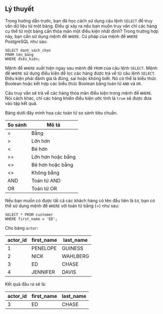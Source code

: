 ## Lý thuyết
Trong hướng dẫn trước, bạn đã học cách sử dụng câu lệnh `SELECT` để truy vấn dữ liệu từ một bảng. Điều gì xảy ra nếu bạn muốn truy vấn chỉ các hàng cụ thể từ một bảng cần thỏa mãn một điều kiện nhất định? Trong trường hợp này, bạn cần sử dụng mệnh đề `WHERE`. Cú pháp của mệnh đề `WHERE` PostgreSQL như sau:
```
SELECT danh_sách_chọn
FROM tên_bảng
WHERE điều_kiện;
```
Mệnh đề `WHERE` xuất hiện ngay sau mệnh đề `FROM` của câu lệnh `SELECT`. Mệnh đề `WHERE` sử dụng điều kiện để lọc các hàng được trả về từ câu lệnh `SELECT`. Điều kiện phải đánh giá là đúng, sai hoặc không biết. Nó có thể là biểu thức Boolean hoặc kết hợp các biểu thức Boolean bằng toán tử `AND` và `OR`. 

Câu truy vấn sẽ trả về các hàng thỏa mãn điều kiện trong mệnh đề `WHERE`. Nói cách khác, chỉ các hàng khiến điều kiện ước tính là `true` sẽ được đưa vào tập kết quả.

Bảng dưới đây minh họa các toán tử so sánh tiêu chuẩn.

| So sánh	| Mô tả |
|---------|-------|
| =	| Bằng |
| >	| Lớn hơn |
| <	| Bé hơn | 
| >= | Lớn hơn hoặc bằng |
| <= | Bé hơn hoặc bằng |
| <> | Không bằng |
| AND	| Toán tử AND |
| OR | Toán tử OR |

Nếu bạn muốn có được tất cả các khách hàng có tên đầu tiên là `Ed`, bạn có thể sử dụng mệnh đề `WHERE` với toán tử bằng (=) như sau:
```
SELECT * FROM customer
WHERE first_name = 'ED';
```
Cho bảng `actor`:

| actor_id | first_name	| last_name |
|----------|------------|-----------|
| 1	| PENELOPE | GUINESS | 
| 2	| NICK | WAHLBERG |
| 3	| ED | CHASE |
| 4	| JENNIFER | DAVIS |

Kết quả đầu ra sẽ là:

| actor_id | first_name	| last_name |
|----------|------------|-----------|
| 3 | ED | CHASE |

